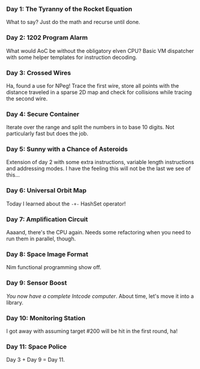
### Day 1: The Tyranny of the Rocket Equation

What to say? Just do the math and recurse until done.

### Day 2: 1202 Program Alarm

What would AoC be without the obligatory elven CPU? Basic VM dispatcher
with some helper templates for instruction decoding.

### Day 3: Crossed Wires

Ha, found a use for NPeg! Trace the first wire, store all points with the
distance traveled in a sparse 2D map and check for collisions while tracing the
second wire.

### Day 4: Secure Container

Iterate over the range and split the numbers in to base 10 digits. Not
particularly fast but does the job.

### Day 5: Sunny with a Chance of Asteroids

Extension of day 2 with some extra instructions, variable length instructions
and addressing modes. I have the feeling this will not be the last we see of
this...

### Day 6: Universal Orbit Map

Today I learned about the `-+-` HashSet operator!

### Day 7: Amplification Circuit

Aaaand, there's the CPU again. Needs some refactoring when you need to run them
in parallel, though.

### Day 8: Space Image Format

Nim functional programming show off.

### Day 9: Sensor Boost

_You now have a complete Intcode computer_. About time, let's move it into a library.

### Day 10: Monitoring Station

I got away with assuming target #200 will be hit in the first round, ha!

### Day 11: Space Police

Day 3 + Day 9 = Day 11. 
